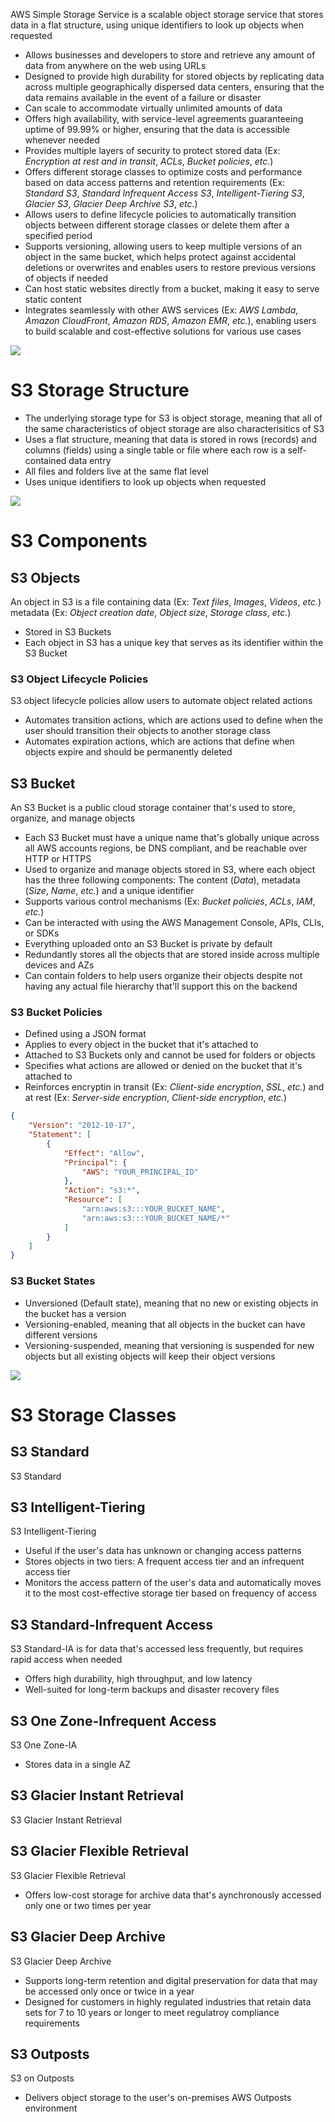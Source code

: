 AWS Simple Storage Service is a scalable object storage service that stores data in a flat structure, using unique identifiers to look up objects when requested

* Allows businesses and developers to store and retrieve any amount of data from anywhere on the web using URLs
* Designed to provide high durability for stored objects by replicating data across multiple geographically dispersed data centers, ensuring that the data remains available in the event of a failure or disaster
* Can scale to accommodate virtually unlimited amounts of data
* Offers high availability, with service-level agreements guaranteeing uptime of 99.99% or higher, ensuring that the data is accessible whenever needed
* Provides multiple layers of security to protect stored data (Ex: *Encryption at rest and in transit*, *ACLs*, *Bucket policies*, *etc.*)
* Offers different storage classes to optimize costs and performance based on data access patterns and retention requirements (Ex: *Standard S3*, *Standard Infrequent Access S3*, *Intelligent-Tiering S3*, *Glacier S3*, *Glacier Deep Archive S3*, *etc.*)
* Allows users to define lifecycle policies to automatically transition objects between different storage classes or delete them after a specified period
* Supports versioning, allowing users to keep multiple versions of an object in the same bucket, which helps protect against accidental deletions or overwrites and enables users to restore previous versions of objects if needed
* Can host static websites directly from a bucket, making it easy to serve static content
* Integrates seamlessly with other AWS services (Ex: *AWS Lambda*, *Amazon CloudFront*, *Amazon RDS*, *Amazon EMR*, *etc.*), enabling users to build scalable and cost-effective solutions for various use cases

![](https://github.com/JonmarCorpuz/SecondBrain/blob/main/Assets/Whitespace.png)

# S3 Storage Structure

* The underlying storage type for S3 is object storage, meaning that all of the same characteristics of object storage are also characterisitics of S3
* Uses a flat structure, meaning that data is stored in rows (records) and columns (fields) using a single table or file where each row is a self-contained data entry
* All files and folders live at the same flat level
* Uses unique identifiers to look up objects when requested

![](https://github.com/JonmarCorpuz/SecondBrain/blob/main/Assets/Whitespace.png)

# S3 Components

## S3 Objects

An object in S3 is a file containing data (Ex: *Text files*, *Images*, *Videos*, *etc.*) metadata (Ex: *Object creation date*, *Object size*, *Storage class*, *etc.*)

* Stored in S3 Buckets
* Each object in S3 has a unique key that serves as its identifier within the S3 Bucket

### S3 Object Lifecycle Policies

S3 object lifecycle policies allow users to automate object related actions

* Automates transition actions, which are actions used to define when the user should transition their objects to another storage class
* Automates expiration actions, which are actions that define when objects expire and should be permanently deleted

## S3 Bucket

An S3 Bucket is a public cloud storage container that's used to store, organize, and manage objects

* Each S3 Bucket must have a unique name that's globally unique across all AWS accounts regions, be DNS compliant, and be reachable over HTTP or HTTPS
* Used to organize and manage objects stored in S3, where each object has the three following components: The content (*Data*), metadata (*Size*, *Name*, *etc.*) and a unique identifier
* Supports various control mechanisms (Ex: *Bucket policies*, *ACLs*, *IAM*, *etc.*)
* Can be interacted with using the AWS Management Console, APIs, CLIs, or SDKs
* Everything uploaded onto an S3 Bucket is private by default
* Redundantly stores all the objects that are stored inside across multiple devices and AZs
* Can contain folders to help users organize their objects despite not having any actual file hierarchy that'll support this on the backend

### S3 Bucket Policies

* Defined using a JSON format
* Applies to every object in the bucket that it's attached to
* Attached to S3 Buckets only and cannot be used for folders or objects
* Specifies what actions are allowed or denied on the bucket that it's attached to
* Reinforces encryptin in transit (Ex: *Client-side encryption*, *SSL*, *etc.*) and at rest (Ex: *Server-side encryption*, *Client-side encryption*, *etc.*)

```JSON
{
    "Version": "2012-10-17",
    "Statement": [
        {
            "Effect": "Allow",
            "Principal": {
                "AWS": "YOUR_PRINCIPAL_ID"
            },
            "Action": "s3:*",
            "Resource": [
                "arn:aws:s3:::YOUR_BUCKET_NAME",
                "arn:aws:s3:::YOUR_BUCKET_NAME/*"
            ]
        }
    ]
}
```

### S3 Bucket States

* Unversioned (Default state), meaning that no new or existing objects in the bucket has a version
* Versioning-enabled, meaning that all objects in the bucket can have different versions
* Versioning-suspended, meaning that versioning is suspended for new objects but all existing objects will keep their object versions

![](https://github.com/JonmarCorpuz/SecondBrain/blob/main/Assets/Whitespace.png)

# S3 Storage Classes

## S3 Standard

S3 Standard

## S3 Intelligent-Tiering

S3 Intelligent-Tiering

* Useful if the user's data has unknown or changing access patterns
* Stores objects in two tiers: A frequent access tier and an infrequent access tier
* Monitors the access pattern of the user's data and automatically moves it to the most cost-effective storage tier based on frequency of access

## S3 Standard-Infrequent Access 

S3 Standard-IA is for data that's accessed less frequently, but requires rapid access when needed

* Offers high durability, high throughput, and low latency
* Well-suited for long-term backups and disaster recovery files 

## S3 One Zone-Infrequent Access 

S3 One Zone-IA

* Stores data in a single AZ

## S3 Glacier Instant Retrieval

S3 Glacier Instant Retrieval

## S3 Glacier Flexible Retrieval

S3 Glacier Flexible Retrieval

* Offers low-cost storage for archive data that's aynchronously accessed only one or two times per year

## S3 Glacier Deep Archive

S3 Glacier Deep Archive 

* Supports long-term retention and digital preservation for data that may be accessed only once or twice in a year
* Designed for customers in highly regulated industries that retain data sets for 7 to 10 years or longer to meet regulatroy compliance requirements

## S3 Outposts

S3 on Outposts 

* Delivers object storage to the user's on-premises AWS Outposts environment
